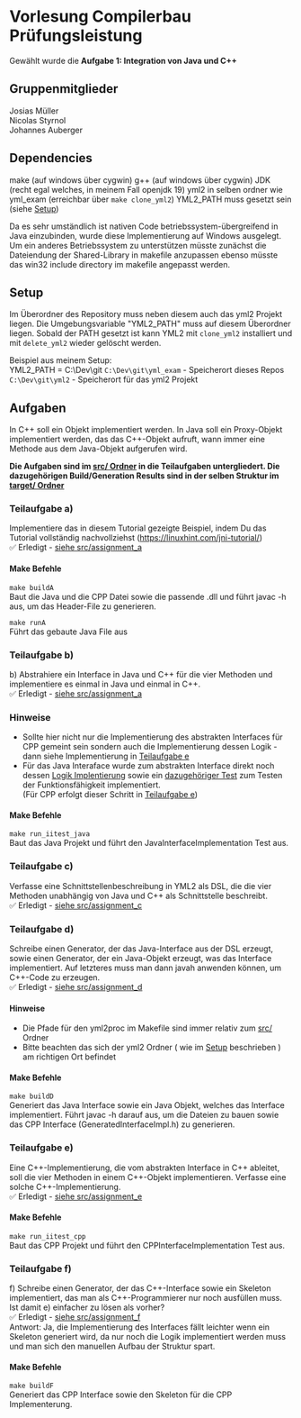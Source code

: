 # Vorlesung Compilerbau Prüfungsleistung

Gewählt wurde die **Aufgabe 1: Integration von Java und C++**

## Gruppenmitglieder
Josias Müller <br>
Nicolas Styrnol <br>
Johannes Auberger

## Dependencies
make (auf windows über cygwin)
g++ (auf windows über cygwin)
JDK (recht egal welches, in meinem Fall openjdk 19)
yml2 in selben ordner wie yml_exam (erreichbar über `make clone_yml2`)
YML2_PATH muss gesetzt sein (siehe [Setup](#setup))

Da es sehr umständlich ist nativen Code betriebssystem-übergreifend in Java einzubinden, wurde diese Implementierung auf Windows ausgelegt. Um ein anderes Betriebssystem zu unterstützen müsste zunächst die Dateiendung der Shared-Library in makefile anzupassen ebenso müsste das win32 include directory im makefile angepasst werden.

## Setup
Im Überordner des Repository muss neben diesem auch das yml2 Projekt liegen. 
Die Umgebungsvariable "YML2_PATH" muss auf diesem Überordner liegen. Sobald der PATH gesetzt ist kann YML2 mit `clone_yml2` installiert und mit `delete_yml2` wieder gelöscht werden.

Beispiel aus meinem Setup: <br>
YML2_PATH = C:\Dev\git
`C:\Dev\git\yml_exam` - Speicherort dieses Repos<br>
`C:\Dev\git\yml2` - Speicherort für das yml2 Projekt<br>

## Aufgaben
In C++ soll ein Objekt implementiert werden. In Java soll ein
Proxy-Objekt implementiert werden, das das C++-Objekt aufruft, wann
immer eine Methode aus dem Java-Objekt aufgerufen wird.

**Die Aufgaben sind im [src/ Ordner](/src) in die Teilaufgaben untergliedert. Die dazugehörigen Build/Generation Results sind in der selben Struktur im [target/ Ordner](/target/)**

### Teilaufgabe a)
Implementiere das in diesem Tutorial gezeigte Beispiel, indem Du das Tutorial vollständig nachvollziehst (https://linuxhint.com/jni-tutorial/) <br>
✅ Erledigt - [siehe src/assignment_a](/src/assignment_a/)

#### Make Befehle
`make buildA`<br>
Baut die Java und die CPP Datei sowie die passende .dll und führt javac -h aus, um das Header-File zu generieren.

`make runA`<br>
Führt das gebaute Java File aus

### Teilaufgabe b)
b) Abstrahiere ein Interface in Java und C++ für die vier Methoden und implementiere es einmal in Java und einmal in C++. <br>
✅ Erledigt - [siehe src/assignment_a](/src/assignment_a/)<br>

### Hinweise
- Sollte hier nicht nur die Implementierung des abstrakten Interfaces für CPP gemeint sein sondern auch die Implementierung dessen Logik - dann siehe Implementierung in [Teilaufgabe e](#teilaufgabe-e)
- Für das Java Interaface wurde zum abstrakten Interface direkt noch dessen [Logik Implentierung](/src/assignment_b/java/InterfaceImpl.java) sowie ein [dazugehöriger Test](./src/assignment_b/java/InterfaceImplTest.java) zum Testen der Funktionsfähigkeit implementiert. <br>
(Für CPP erfolgt dieser Schritt in [Teilaufgabe e](#teilaufgabe-e))

#### Make Befehle
`make run_iitest_java`<br>
Baut das Java Projekt und führt den JavaInterfaceImplementation Test aus.


### Teilaufgabe c)
Verfasse eine Schnittstellenbeschreibung in YML2 als DSL, die die vier Methoden unabhängig von Java und C++ als Schnittstelle beschreibt. <br>
✅ Erledigt - [siehe src/assignment_c](/src/assignment_c/)<br>

### Teilaufgabe d)
Schreibe einen Generator, der das Java-Interface aus der DSL erzeugt, sowie einen Generator, der ein Java-Objekt erzeugt, was das Interface implementiert. Auf letzteres muss man dann javah anwenden können, um C++-Code zu erzeugen. <br>
✅ Erledigt - [siehe src/assignment_d](/src/assignment_d/)<br>

 #### Hinweise
- Die Pfade für den yml2proc im Makefile sind immer relativ zum [src/](/src/) Ordner
- Bitte beachten das sich der yml2 Ordner ( wie im [Setup](#setup) beschrieben ) am richtigen Ort befindet

#### Make Befehle
`make buildD`<br>
Generiert das Java Interface sowie ein Java Objekt, welches das Interface implementiert. Führt javac -h darauf aus, um die Dateien zu bauen sowie das CPP Interface (GeneratedInterfaceImpl.h) zu generieren.

### Teilaufgabe e)
Eine C++-Implementierung, die vom abstrakten Interface in C++ ableitet, soll die vier Methoden in einem C++-Objekt implementieren. Verfasse eine solche C++-Implementierung. <br>
✅ Erledigt - [siehe src/assignment_e](/src/assignment_e/)<br>
#### Make Befehle
`make run_iitest_cpp`<br>
Baut das CPP Projekt und führt den CPPInterfaceImplementation Test aus.

### Teilaufgabe f)
f) Schreibe einen Generator, der das C++-Interface sowie ein Skeleton implementiert, das man als C++-Programmierer nur noch ausfüllen muss. Ist damit e) einfacher zu lösen als vorher? <br>
✅ Erledigt - [siehe src/assignment_f](/src/assignment_f/)<br>
Antwort: Ja, die Implementierung des Interfaces fällt leichter wenn ein Skeleton generiert wird, da nur noch die Logik implementiert werden muss und man sich den manuellen Aufbau der Struktur spart.
#### Make Befehle
`make buildF`<br>
Generiert das CPP Interface sowie den Skeleton für die CPP Implementerung.
